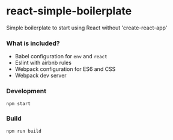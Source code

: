 # react-simple-boilerplate

Simple boilerplate to start using React without 'create-react-app'

### What is included?
- Babel configuration for `env` and `react`
- Eslint with airbnb rules
- Webpack configuration for ES6 and CSS
- Webpack dev server

### Development
```
npm start
```

### Build
```
npm run build
```
